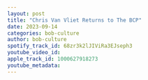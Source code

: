 ```yaml
---
layout: post
title: "Chris Van Vliet Returns to The BCP"
date: 2023-09-14
categories: bob-culture
author: bob-culture
spotify_track_id: 68zr3k2lJIViRa3EJseph3
youtube_video_id: 
apple_track_id: 1000627918273
youtube_metadata: 
---
```

